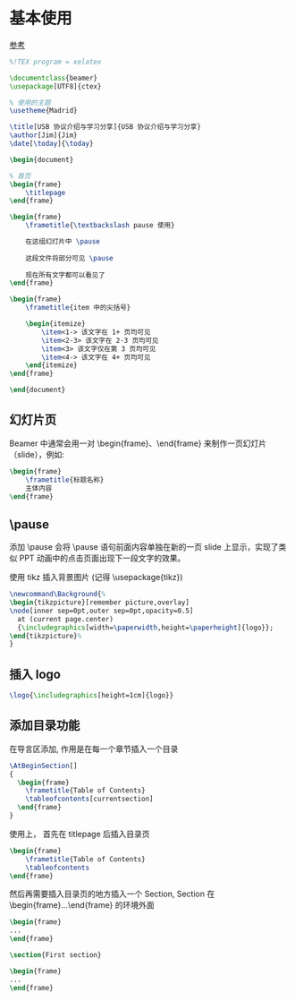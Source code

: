 
# 基本使用

[参考](https://www.overleaf.com/learn/latex/Beamer)

```tex
%!TEX program = xelatex

\documentclass{beamer}
\usepackage[UTF8]{ctex}

% 使用的主题
\usetheme{Madrid}

\title[USB 协议介绍与学习分享]{USB 协议介绍与学习分享}
\author[Jim]{Jim}
\date[\today]{\today}

\begin{document}

% 首页
\begin{frame}
    \titlepage
\end{frame}

\begin{frame}
	\frametitle{\textbackslash pause 使用}

	在这组幻灯片中 \pause
	
	这段文件将部分可见 \pause
	
	现在所有文字都可以看见了
\end{frame}

\begin{frame}
    \frametitle{item 中的尖括号}

    \begin{itemize}
        \item<1-> 该文字在 1+ 页均可见
        \item<2-3> 该文字在 2-3 页均可见
        \item<3> 该文字仅在第 3 页均可见
        \item<4-> 该文字在 4+ 页均可见
    \end{itemize}
\end{frame}

\end{document}
```

## 幻灯片页
Beamer 中通常会用一对 \begin{frame}、\end{frame} 来制作一页幻灯片（slide），例如:

```tex
\begin{frame}
	\frametitle{标题名称}
	主体内容
\end{frame}
```

## \pause

添加 \pause 会将 \pause 语句前面内容单独在新的一页 slide 上显示，实现了类似 PPT 动画中的点击页面出现下一段文字的效果。


使用 tikz 插入背景图片 (记得 \usepackage{tikz})

```tex
\newcommand\Background{%
\begin{tikzpicture}[remember picture,overlay]
\node[inner sep=0pt,outer sep=0pt,opacity=0.5]
  at (current page.center)
  {\includegraphics[width=\paperwidth,height=\paperheight]{logo}};
\end{tikzpicture}%
}
```


## 插入 logo 

```tex
\logo{\includegraphics[height=1cm]{logo}}
```

## 添加目录功能

在导言区添加, 作用是在每一个章节插入一个目录

```tex
\AtBeginSection[]
{
  \begin{frame}
    \frametitle{Table of Contents}
    \tableofcontents[currentsection]
  \end{frame}
}
```

使用上， 首先在 titlepage 后插入目录页

```tex
\begin{frame}
    \frametitle{Table of Contents}
    \tableofcontents
\end{frame}
```

然后再需要插入目录页的地方插入一个 Section, Section 在 \begin{frame}...\end{frame} 的环境外面

```tex 
\begin{frame}
...
\end{frame}

\section{First section}

\begin{frame}
...
\end{frame}
```

